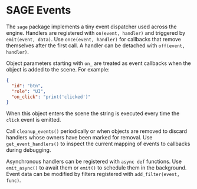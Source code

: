 # SAGE Events

The `sage` package implements a tiny event dispatcher used across the engine.
Handlers are registered with `on(event, handler)` and triggered by
`emit(event, data)`. Use `once(event, handler)` for callbacks that remove
themselves after the first call. A handler can be detached with `off(event, handler)`.

Object parameters starting with `on_` are treated as event callbacks when the
object is added to the scene. For example:

```json
{
  "id": "btn",
  "role": "UI",
  "on_click": "print('clicked')"
}
```

When this object enters the scene the string is executed every time the
`click` event is emitted.

Call `cleanup_events()` periodically or when objects are removed to discard
handlers whose owners have been marked for removal.
Use `get_event_handlers()` to inspect the current mapping of events to
callbacks during debugging.

Asynchronous handlers can be registered with `async def` functions. Use
`emit_async()` to await them or `emit()` to schedule them in the background.
Event data can be modified by filters registered with `add_filter(event, func)`.

